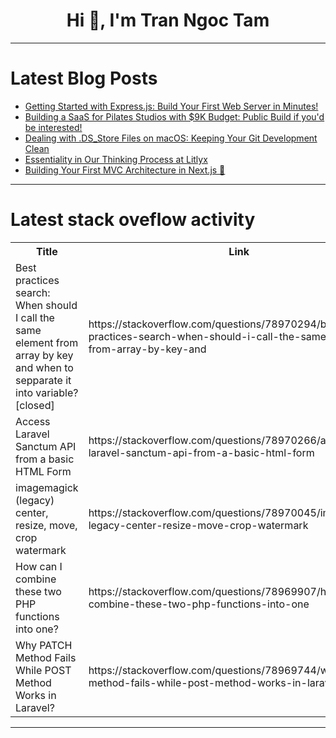 <h1 align="center">Hi 👋, I'm Tran Ngoc Tam</h1>

---

# Latest Blog Posts 
<!-- BLOG-POST-LIST:START -->
- [Getting Started with Express.js: Build Your First Web Server in Minutes!](https://dev.to/arkadiptakundu/getting-started-with-expressjs-build-your-first-web-server-in-minutes-1k2f)
- [Building a SaaS for Pilates Studios with $9K Budget: Public Build if you&#39;d be interested!](https://dev.to/oba2311/building-a-saas-for-pilates-studios-with-9k-budget-public-build-if-youd-be-interested-20dm)
- [Dealing with .DS_Store Files on macOS: Keeping Your Git Development Clean](https://dev.to/benono/dealing-with-dsstore-files-on-macos-keeping-your-git-development-clean-4nkb)
- [Essentiality in Our Thinking Process at Litlyx](https://dev.to/litlyx-org/essentiality-in-our-thinking-process-at-litlyx-51la)
- [Building Your First MVC Architecture in Next.js 🚀](https://dev.to/hamzakhan/building-your-first-mvc-architecture-in-nextjs-2512)
<!-- BLOG-POST-LIST:END -->

---

# Latest stack oveflow activity
<table>
  <tr><th>Title</th><th>Link</th></tr>
  <!-- STACKOVERFLOW:START --><tr><td>Best practices search: When should I call the same element from array by key and when to sepparate it into variable? [closed]</td><td>https://stackoverflow.com/questions/78970294/best-practices-search-when-should-i-call-the-same-element-from-array-by-key-and</td></tr><tr><td>Access Laravel Sanctum API from a basic HTML Form</td><td>https://stackoverflow.com/questions/78970266/access-laravel-sanctum-api-from-a-basic-html-form</td></tr><tr><td>imagemagick &lpar;legacy&rpar; center, resize, move, crop watermark</td><td>https://stackoverflow.com/questions/78970045/imagemagick-legacy-center-resize-move-crop-watermark</td></tr><tr><td>How can I combine these two PHP functions into one?</td><td>https://stackoverflow.com/questions/78969907/how-can-i-combine-these-two-php-functions-into-one</td></tr><tr><td>Why PATCH Method Fails While POST Method Works in Laravel?</td><td>https://stackoverflow.com/questions/78969744/why-patch-method-fails-while-post-method-works-in-laravel</td></tr><!-- STACKOVERFLOW:END -->
</table>

---


